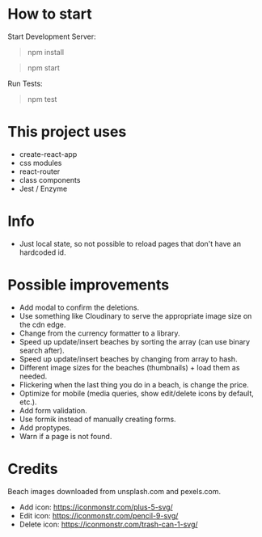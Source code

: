 # How to start

Start Development Server:

> npm install

> npm start

Run Tests:

> npm test

# This project uses

- create-react-app
- css modules
- react-router
- class components
- Jest / Enzyme

# Info

- Just local state, so not possible to reload pages that don't have an hardcoded id.

# Possible improvements

- Add modal to confirm the deletions.
- Use something like Cloudinary to serve the appropriate image size on the cdn edge.
- Change from the currency formatter to a library.
- Speed up update/insert beaches by sorting the array (can use binary search after).
- Speed up update/insert beaches by changing from array to hash.
- Different image sizes for the beaches (thumbnails) + load them as needed.
- Flickering when the last thing you do in a beach, is change the price.
- Optimize for mobile (media queries, show edit/delete icons by default, etc.).
- Add form validation.
- Use formik instead of manually creating forms.
- Add proptypes.
- Warn if a page is not found.

# Credits

Beach images downloaded from unsplash.com and pexels.com.

- Add icon: https://iconmonstr.com/plus-5-svg/
- Edit icon: https://iconmonstr.com/pencil-9-svg/
- Delete icon: https://iconmonstr.com/trash-can-1-svg/

